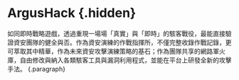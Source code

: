 # ArgusHack {.hidden}

如同即時戰略遊戲，透過重現一場場「真實」與「即時」的駭客戰役，最能直接驗證資安團隊的健全與否。作為資安演練的作戰指揮所，不僅完整收錄作戰記錄，更可萃取其中精華，作為未來資安攻擊演練策略的基石；作為團隊共享的網路軍火庫，自由修改與納入各類駭客工具與漏洞利用程式，並能在平台上研發全新的攻擊手法。
{.paragraph}
